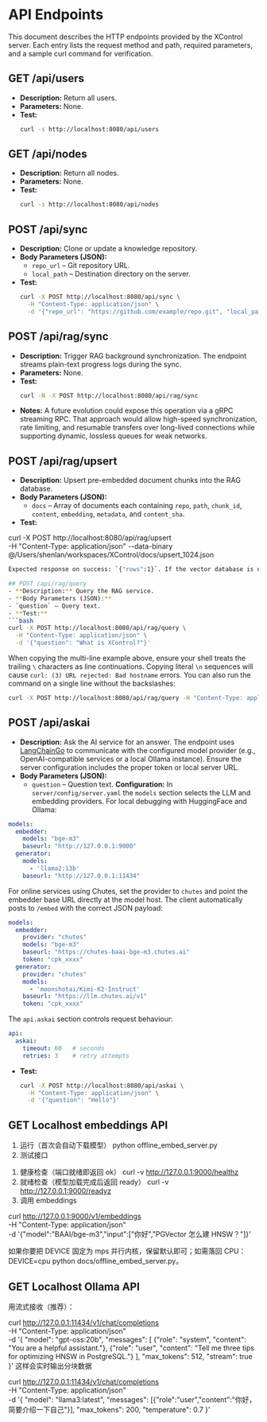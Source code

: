# API Endpoints

This document describes the HTTP endpoints provided by the XControl server. Each entry lists the request method and path, required parameters, and a sample curl command for verification.

## GET /api/users
- **Description:** Return all users.
- **Parameters:** None.
- **Test:**
  ```bash
  curl -s http://localhost:8080/api/users
  ```

## GET /api/nodes
- **Description:** Return all nodes.
- **Parameters:** None.
- **Test:**
  ```bash
  curl -s http://localhost:8080/api/nodes
  ```

## POST /api/sync
- **Description:** Clone or update a knowledge repository.
- **Body Parameters (JSON):**
  - `repo_url` – Git repository URL.
  - `local_path` – Destination directory on the server.
- **Test:**
  ```bash
  curl -X POST http://localhost:8080/api/sync \
    -H "Content-Type: application/json" \
    -d '{"repo_url": "https://github.com/example/repo.git", "local_path": "/tmp/repo"}'
  ```

## POST /api/rag/sync
- **Description:** Trigger RAG background synchronization. The endpoint streams
  plain-text progress logs during the sync.
- **Parameters:** None.
- **Test:**
  ```bash
  curl -N -X POST http://localhost:8080/api/rag/sync
  ```
- **Notes:** A future evolution could expose this operation via a gRPC
  streaming RPC. That approach would allow high-speed synchronization, rate
  limiting, and resumable transfers over long-lived connections while
  supporting dynamic, lossless queues for weak networks.

## POST /api/rag/upsert
- **Description:** Upsert pre-embedded document chunks into the RAG database.
- **Body Parameters (JSON):**
  - `docs` – Array of documents each containing `repo`, `path`, `chunk_id`, `content`, `embedding`, `metadata`, and `content_sha`.
- **Test:**

curl -X POST http://localhost:8080/api/rag/upsert \
     -H "Content-Type: application/json" --data-binary @/Users/shenlan/workspaces/XControl/docs/upsert_1024.json
  ```bash
Expected response on success: `{"rows":1}`. If the vector database is unavailable, the endpoint returns `{"rows":0,"error":"..."}`.

## POST /api/rag/query
- **Description:** Query the RAG service.
- **Body Parameters (JSON):**
  - `question` – Query text.
- **Test:**
  ```bash
  curl -X POST http://localhost:8080/api/rag/query \
    -H "Content-Type: application/json" \
    -d '{"question": "What is XControl?"}'
  ```
  When copying the multi-line example above, ensure your shell treats the trailing
  `\` characters as line continuations. Copying literal `\n` sequences will cause
  `curl: (3) URL rejected: Bad hostname` errors. You can also run the command on a
  single line without the backslashes:

  ```bash
  curl -X POST http://localhost:8080/api/rag/query -H "Content-Type: application/json" -d '{"question": "What is XControl?"}'
  ```

## POST /api/askai
- **Description:** Ask the AI service for an answer. The endpoint uses [LangChainGo](https://github.com/tmc/langchaingo) to communicate with the configured model provider (e.g., OpenAI-compatible services or a local Ollama instance). Ensure the server configuration includes the proper token or local server URL.
- **Body Parameters (JSON):**
  - `question` – Question text.
**Configuration:** In `server/config/server.yaml` the `models` section selects the LLM and embedding providers.
For local debugging with HuggingFace and Ollama:

```yaml
models:
  embedder:
    models: "bge-m3"
    baseurl: "http://127.0.0.1:9000"
  generator:
    models:
      - 'llama2:13b'
    baseurl: "http://127.0.0.1:11434"
```

For online services using Chutes, set the provider to `chutes` and point the
embedder base URL directly at the model host. The client automatically posts to
`/embed` with the correct JSON payload:

```yaml
models:
  embedder:
    provider: "chutes"
    models: "bge-m3"
    baseurl: "https://chutes-baai-bge-m3.chutes.ai"
    token: "cpk_xxxx"
  generator:
    provider: "chutes"
    models:
      - 'moonshotai/Kimi-K2-Instruct'
    baseurl: "https://llm.chutes.ai/v1"
    token: "cpk_xxxx"
```

The `api.askai` section controls request behaviour:

```yaml
api:
  askai:
    timeout: 60   # seconds
    retries: 3    # retry attempts
```

- **Test:**
  ```bash
  curl -X POST http://localhost:8080/api/askai \
    -H "Content-Type: application/json" \
    -d '{"question": "Hello"}'
  ```

## GET Localhost embeddings API

1. 运行（首次会自动下载模型）
python offline_embed_server.py
2. 测试接口

1) 健康检查（端口就绪即返回 ok） curl -v http://127.0.0.1:9000/healthz
2) 就绪检查（模型加载完成后返回 ready） curl -v http://127.0.0.1:9000/readyz
3) 调用 embeddings

curl http://127.0.0.1:9000/v1/embeddings \
  -H "Content-Type: application/json" \
  -d '{"model":"BAAI/bge-m3","input":["你好","PGVector 怎么建 HNSW？"]}'

如果你要把 DEVICE 固定为 mps 并行内核，保留默认即可；如需落回 CPU：DEVICE=cpu python docs/offline_embed_server.py。

## GET Localhost Ollama API

用流式接收（推荐）：

curl http://127.0.0.1:11434/v1/chat/completions \
  -H "Content-Type: application/json" \
  -d '{
    "model": "gpt-oss:20b",
    "messages": [
      {"role": "system", "content": "You are a helpful assistant."},
      {"role": "user", "content": "Tell me three tips for optimizing HNSW in PostgreSQL."}
    ],
    "max_tokens": 512,
    "stream": true
  }'
这样会实时输出分块数据

curl http://127.0.0.1:11434/v1/chat/completions \
  -H "Content-Type: application/json" \
  -d '{
    "model": "llama3:latest",
    "messages": [{"role":"user","content":"你好，简要介绍一下自己"}],
    "max_tokens": 200,
    "temperature": 0.7
  }'

